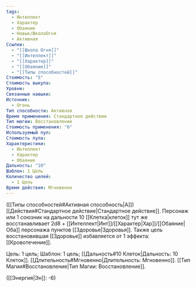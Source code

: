 ```yaml
---
tags:
  - Интеллект
  - Характер
  - Обаяние
  - Навык/ШколаОгня
  - Активная
Ссылки:
  - "[[Школа Огня]]"
  - "[[Интеллект]]"
  - "[[Характер]]"
  - "[[Обаяние]]"
  - "[[Типы способностей]]"
Стоимость: "5"
Стоимость выкупа: 
Уровни: 
Связанные навыки: 
Источник:
  - Огонь
Тип способности: Активная
Время применения: Стандартное действие
Тип магии: Восстановление
Стоимость применения: "6"
Используемый пул: 
Стоимость пула: 
Характеристики:
  - Интеллект
  - Характер
  - Обаяние
Дальность: "10"
Шаблон: 1 Цель
Количество целей:
  - 1 Цель
Время действия: Мгновенно
---
```

([[Типы способностей#Активная способность|А]]) [[Действия#Стандартное действие|Стандартное действие]]. Персонаж или 1 союзник на дальности 10 [[Клетка|клеток]] тут же восстанавливает 2d8 + [[Интеллект|Инт]]/[[Характер|Хар]]/[[Обаяние|Оба]] персонажа пунктов [[Здоровье|Здоровья]]. Также цель восстановившая [[Здоровье]] избавляется от 1 эффекта: [[Кровотечение]]. 

Цель: 1 цель; Шаблон: 1 цель; [[Дальность#10 Клеток|Дальность: 10 Клеток]]. [[Длительность#Мгновенно|Длительность: Мгновенно]]. [[Тип Магии#Восстановление|Тип Магии: Восстановление]].

([[Энергия|Эн]]: -6)